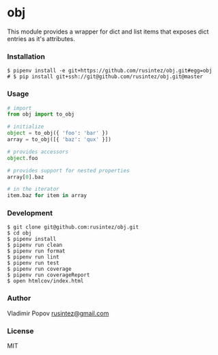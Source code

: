 # obj

This module provides a wrapper for dict and list items that exposes dict entries as it's attributes.

### Installation

    $ pipenv install -e git+https://github.com/rusintez/obj.git#egg=obj
    # $ pip install git+ssh://git@github.com/rusintez/obj.git@master

### Usage 
```py
# import
from obj import to_obj

# initialize
object = to_obj({ 'foo': 'bar' })
array = to_obj([{ 'baz': 'qux' }])

# provides accessors
object.foo

# provides support for nested properties
array[0].baz

# in the iterator
item.baz for item in array
``` 

### Development

    $ git clone git@github.com:rusintez/obj.git
    $ cd obj
    $ pipenv install
    $ pipenv run clean
    $ pipenv run format
    $ pipenv run lint
    $ pipenv run test
    $ pipenv run coverage
    $ pipenv run coverageReport
    $ open htmlcov/index.html

### Author

Vladimir Popov <rusintez@gmail.com>

### License

MIT